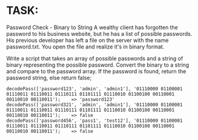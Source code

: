 # TASK:

Password Check - Binary to String
A wealthy client has forgotten the password to his business website, but he has a list of possible passwords. His previous developer has left a file on the server with the name password.txt. You open the file and realize it's in binary format.

Write a script that takes an array of possible passwords and a string of binary representing the possible password. Convert the binary to a string and compare to the password array. If the password is found, return the password string, else return false;
```
decodePass(['password123', 'admin', 'admin1'], '01110000 01100001 01110011 01110011 01110111 01101111 01110010 01100100 00110001 00110010 00110011');    => 'password123'
decodePass(['password321', 'admin', 'admin1'], '01110000 01100001 01110011 01110011 01110111 01101111 01110010 01100100 00110001 00110010 00110011');    => false
decodePass(['password456', 'pass1', 'test12'], '01110000 01100001 01110011 01110011 01110111 01101111 01110010 01100100 00110001 00110010 00110011');    => false
```